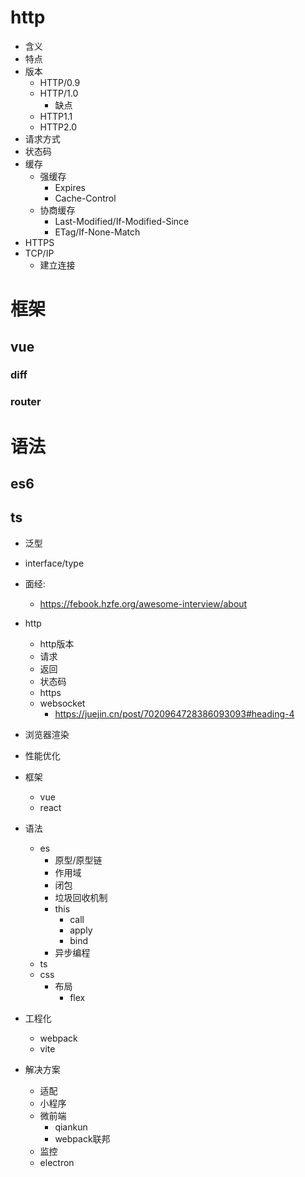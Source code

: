 # http
- 含义
- 特点
- 版本
  - HTTP/0.9
  - HTTP/1.0
    - 缺点
  - HTTP1.1
  - HTTP2.0
- 请求方式
- 状态码
- 缓存
  - 强缓存
    - Expires
    - Cache-Control
  - 协商缓存
    - Last-Modified/If-Modified-Since
    - ETag/If-None-Match
- HTTPS
- TCP/IP
  - 建立连接


# 框架
## vue
### diff
### router

# 语法
## es6

## ts
- 泛型
- interface/type



- 面经:
    - https://febook.hzfe.org/awesome-interview/about
- http
    - http版本
    - 请求
    - 返回
    - 状态码
    - https
    - websocket
        - https://juejin.cn/post/7020964728386093093#heading-4
- 浏览器渲染
- 性能优化
- 框架
    - vue
    - react
- 语法
    - es
        - 原型/原型链
        - 作用域
        - 闭包
        - 垃圾回收机制
        - this
            - call
            - apply
            - bind
        - 异步编程
    - ts
    - css
        - 布局
            - flex
- 工程化
    - webpack
    - vite
- 解决方案
    - 适配
    - 小程序
    - 微前端
        - qiankun
        - webpack联邦
    - 监控
    - electron
